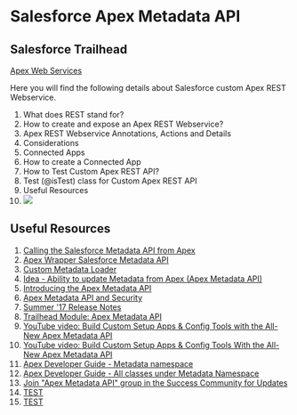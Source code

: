 # Salesforce Apex Metadata API

## Salesforce Trailhead
<a href="https://trailhead.salesforce.com/en/modules/apex_integration_services/units/apex_integration_webservices" target="_blank" alt="Apex Web Services">Apex Web Services</a>

Here you will find the following details about Salesforce custom Apex REST Webservice.

<ol type="1">
<li>What does REST stand for?</li>
<li>How to create and expose an Apex REST Webservice?</li>
<li>Apex REST Webservice Annotations, Actions and Details</li>
<li>Considerations</li>
<li>Connected Apps</li>
<li>How to create a Connected App</li>
<li>How to Test Custom Apex REST API?</li>
<li>Test (@isTest) class for Custom Apex REST API</li>
<li>Useful Resources</li>
<li><img src="supportedimages/connectedapp1.png" /></li>
</ol>



## Useful Resources
<ol type="1">
<li><a href="https://andyinthecloud.com/2013/10/27/introduction-to-calling-the-metadata-api-from-apex/" target="_blank" alt="Calling the Salesforce Metadata API from Apex">Calling the Salesforce Metadata API from Apex</a></li>

<li><a href="https://github.com/financialforcedev/apex-mdapi" target="_blank" alt="Apex Wrapper Salesforce Metadata API">Apex Wrapper Salesforce Metadata API</a></li>

<li><a href="https://help.salesforce.com/articleView?id=custommetadatatypes_dataloader.htm&type=5" target="_blank" alt="Custom Metadata Loader">Custom Metadata Loader</a></li>

<li><a href="https://success.salesforce.com/ideaView?id=08730000000l4TkAAI" target="_blank" alt="Idea - Ability to update Metadata from Apex (Apex Metadata API)">Idea - Ability to update Metadata from Apex (Apex Metadata API)</a></li>

<li><a href="https://developer.salesforce.com/blogs/engineering/2017/05/introducing-apex-metadata-api.html" target="_blank" alt="Introducing the Apex Metadata API">Introducing the Apex Metadata API</a></li>

<li><a href="https://developer.salesforce.com/blogs/engineering/2017/06/apex-metadata-api-security.html" target="_blank" alt="Apex Metadata API and Security">Apex Metadata API and Security</a></li>

<li><a href="https://releasenotes.docs.salesforce.com/en-us/summer17/release-notes/rn_apex_metadata.htm" target="_blank" alt="Summer '17 Release Notes">Summer '17 Release Notes</a></li>

<li><a href="https://trailhead.salesforce.com/modules/apex_metadata_api" target="_blank" alt="Trailhead Module: Apex Metadata API">Trailhead Module: Apex Metadata API</a></li>

<li><a href="https://www.youtube.com/watch?v=Sfnrrf9toEg" target="_blank" alt="YouTube video: Build Custom Setup Apps & Config Tools with the All-New Apex Metadata API">YouTube video: Build Custom Setup Apps & Config Tools with the All-New Apex Metadata API</a></li>

<li><a href="https://www.youtube.com/watch?v=Wa3PJM8APfg" target="_blank" alt="YouTube video: Build Custom Setup Apps & Config Tools With the All-New Apex Metadata API">YouTube video: Build Custom Setup Apps & Config Tools With the All-New Apex Metadata API</a></li>

<li><a href="https://developer.salesforce.com/docs/atlas.en-us.214.0.apexcode.meta/apexcode/apex_metadata.htm" target="_blank" alt="Apex Developer Guide - Metadata namespace">Apex Developer Guide - Metadata namespace</a></li>

<li><a href="https://developer.salesforce.com/docs/atlas.en-us.apexcode.meta/apexcode/apex_namespace_Metadata.htm" target="_blank" alt="Apex Developer Guide - All classes under Metadata Namespace">Apex Developer Guide - All classes under Metadata Namespace</a></li>

<li><a href="https://success.salesforce.com/0F930000000PbSh" target="_blank" alt="Join "Apex Metadata API" group in the Success Community for Updates">Join "Apex Metadata API" group in the Success Community for Updates</a></li>

<li><a href="" target="_blank" alt="TEST">TEST</a></li>
<li><a href="" target="_blank" alt="TEST">TEST</a></li>
</ol>
